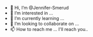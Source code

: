 - 👋 Hi, I’m @Jennifer-Smerud
- 👀 I’m interested in ...
- 🌱 I’m currently learning ...
- 💞️ I’m looking to collaborate on ...
- 📫 How to reach me ... I'll reach you..

<!---
Jennifer-Smerud/Jennifer-Smerud is a ✨ special ✨ repository because its `README.md` (this file) appears on your GitHub profile.
You can click the Preview link to take a look at your changes.
--->
